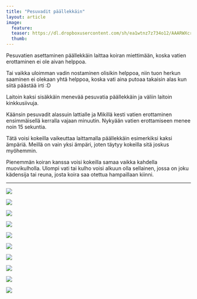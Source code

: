 ```yaml
---
title: "Pesuvadit päällekkäin"
layout: article
image:
  feature:
  teaser: https://dl.dropboxusercontent.com/sh/ea1wtnz7z734o12/AAARWXcryKbvwF-nnN82i7wka/aktivointi/pesuvadit-paallekkain/DS07837-245px%20%282%29.jpg
  thumb:
---
```


Pesuvatien asettaminen päällekkäin laittaa koiran miettimään, koska vatien erottaminen ei ole aivan helppoa.

Tai vaikka uloimman vadin nostaminen olisikin helppoa, niin tuon herkun saaminen ei olekaan yhtä helppoa, koska vati aina putoaa takaisin alas kun siitä päästää irti :D

Laitoin kaksi sisäkkäin menevää pesuvatia päällekkäin ja väliin laitoin kinkkusiivuja.

Käänsin pesuvadit alassuin lattialle ja Mikillä kesti vatien erottaminen ensimmäisellä kerralla vajaan minuutin. Nykyään vatien erottamiseen menee noin 15 sekuntia.

Tätä voisi kokeilla vaikeuttaa laittamalla päällekkäin esimerkiksi kaksi ämpäriä. Meillä on vain yksi ämpäri, joten täytyy kokeilla sitä joskus myöhemmin.

Pienemmän koiran kanssa voisi kokeilla samaa vaikka kahdella muovikulholla. Ulompi vati tai kulho voisi alkuun olla sellainen, jossa on joku kädensija tai reuna, josta koira saa otettua hampaillaan kiinni.

---

[![](https://b2.minimuutti.com/file/minimuutti-com/aktivointi/pesuvadit-paallekkain/DSC32401-800px.jpg)](https://dl.dropboxusercontent.com/sh/ea1wtnz7z734o12/AAAE41xBGOmZycvvT5WKo4qOa/aktivointi/pesuvadit-paallekkain/DSC32401.jpg)

[![](https://b2.minimuutti.com/file/minimuutti-com/aktivointi/pesuvadit-paallekkain/DS07870-800px.jpg)](https://dl.dropboxusercontent.com/sh/ea1wtnz7z734o12/AAD2FznAkqTe01NR4wSt5zPma/aktivointi/pesuvadit-paallekkain/DS07870.jpg)

[![](https://b2.minimuutti.com/file/minimuutti-com/aktivointi/pesuvadit-paallekkain/DS07778-800px.jpg)](https://dl.dropboxusercontent.com/sh/ea1wtnz7z734o12/AABVyjWx8GMw6N6m_v3kb8jra/aktivointi/pesuvadit-paallekkain/DS07778.jpg)

[![](https://b2.minimuutti.com/file/minimuutti-com/aktivointi/pesuvadit-paallekkain/DS07799-800px.jpg)](https://dl.dropboxusercontent.com/sh/ea1wtnz7z734o12/AACpbDhR8pBltIblNkPpLrH2a/aktivointi/pesuvadit-paallekkain/DS07799.jpg)

[![](https://b2.minimuutti.com/file/minimuutti-com/aktivointi/pesuvadit-paallekkain/DS07812-800px.jpg)](https://dl.dropboxusercontent.com/sh/ea1wtnz7z734o12/AAAyKXMqN_TpkahlN5PcRQ-Ea/aktivointi/pesuvadit-paallekkain/DS07812.jpg)

[![](https://b2.minimuutti.com/file/minimuutti-com/aktivointi/pesuvadit-paallekkain/DS07837-800px.jpg)](https://dl.dropboxusercontent.com/sh/ea1wtnz7z734o12/AABJG52sOiPJK0PXot1fMagQa/aktivointi/pesuvadit-paallekkain/DS07837.jpg)

[![](https://b2.minimuutti.com/file/minimuutti-com/aktivointi/pesuvadit-paallekkain/DS07840-800px.jpg)](https://dl.dropboxusercontent.com/sh/ea1wtnz7z734o12/AACwjUcs8qDv_jyl6opQ2qlsa/aktivointi/pesuvadit-paallekkain/DS07840.jpg)

[![](https://b2.minimuutti.com/file/minimuutti-com/aktivointi/pesuvadit-paallekkain/DS07849-800px.jpg)](https://dl.dropboxusercontent.com/sh/ea1wtnz7z734o12/AABgHM0-KsDBLpfPh3vQUowza/aktivointi/pesuvadit-paallekkain/DS07849.jpg)

[![](https://b2.minimuutti.com/file/minimuutti-com/aktivointi/pesuvadit-paallekkain/DSC32465-800px.jpg)](https://dl.dropboxusercontent.com/sh/ea1wtnz7z734o12/AABR_HkpXhL-xdLGg5M-Wtuya/aktivointi/pesuvadit-paallekkain/DSC32465.jpg)

[![](https://b2.minimuutti.com/file/minimuutti-com/aktivointi/pesuvadit-paallekkain/DSC32466-800px.jpg)](https://dl.dropboxusercontent.com/sh/ea1wtnz7z734o12/AACvlFmyXxN0geFUEcpymcgia/aktivointi/pesuvadit-paallekkain/DSC32466.jpg)
